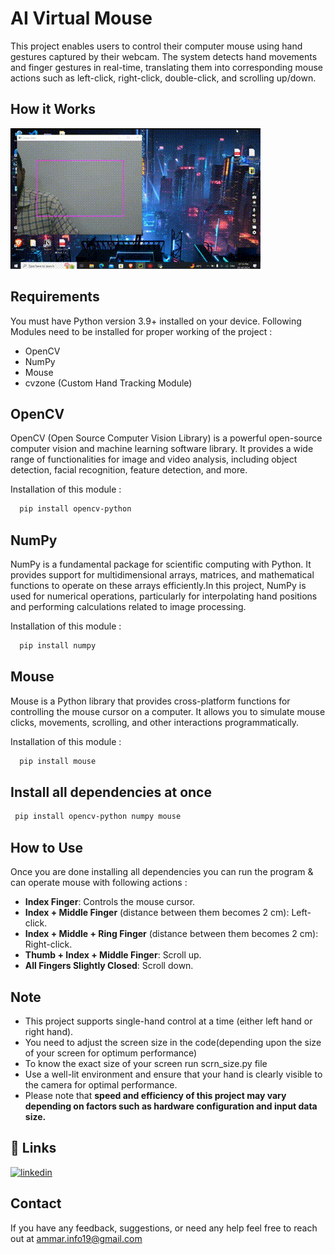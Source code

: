 # AI Virtual Mouse 
This project enables users to control their computer mouse using hand gestures captured by their webcam. The system detects hand movements and finger gestures in real-time, translating them into corresponding mouse actions such as left-click, right-click, double-click, and scrolling up/down.

## How it Works
![](https://github.com/shkammarr/virtual-ai-mouse/blob/main/virtual-mouse.gif)

## Requirements
You must have Python version 3.9+ installed on your device. Following Modules need to be installed for proper working of the project :

- OpenCV
- NumPy
- Mouse
- cvzone (Custom Hand Tracking Module)

## OpenCV

OpenCV (Open Source Computer Vision Library) is a powerful open-source computer vision and machine learning software library. It provides a wide range of functionalities for image and video analysis, including object detection, facial recognition, feature detection, and more.

Installation of this module :
```bash
  pip install opencv-python
```

## NumPy

NumPy is a fundamental package for scientific computing with Python. It provides support for multidimensional arrays, matrices, and mathematical functions to operate on these arrays efficiently.In this project, NumPy is used for numerical operations, particularly for interpolating hand positions and performing calculations related to image processing.

Installation of this module :
```bash
  pip install numpy
```

## Mouse 

Mouse is a Python library that provides cross-platform functions for controlling the mouse cursor on a computer. It allows you to simulate mouse clicks, movements, scrolling, and other interactions programmatically. 

Installation of this module :
```bash
  pip install mouse
```

## Install all dependencies at once 

```bash
 pip install opencv-python numpy mouse
 ```

## How to Use
Once you are done installing all dependencies you can run the program & can operate mouse with following actions : 

- **Index Finger**: Controls the mouse cursor.
- **Index + Middle Finger** (distance between them becomes 2 cm): Left-click.
- **Index + Middle + Ring Finger** (distance between them becomes 2 cm): Right-click.
- **Thumb + Index + Middle Finger**: Scroll up.
- **All Fingers Slightly Closed**: Scroll down.
## Note
- This project supports single-hand control at a time (either left hand or right hand).
- You need to adjust the screen size in the code(depending upon the size of your screen for optimum performance)
- To know the exact size of your screen run scrn_size.py file
- Use a well-lit environment and ensure that your hand is clearly visible to the camera for optimal performance.
- Please note that **speed and efficiency of this project may vary depending on factors such as hardware configuration and input data size.**
  
## 🔗 Links
[![linkedin](https://img.shields.io/badge/linkedin-0A66C2?style=for-the-badge&logo=linkedin&logoColor=white)](https://www.linkedin.com/in/shkammar/)



## Contact

If you have any feedback, suggestions, or need any help feel free to reach out at ammar.info19@gmail.com

